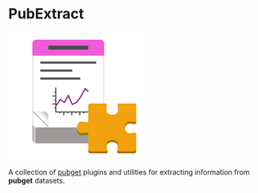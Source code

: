 # PubExtract

![](pubextract.svg)

A collection of [pubget](https://neuroquery.github.io/pubget/pubget.html) plugins and utilities for extracting information from **pubget** datasets.
